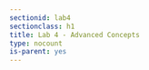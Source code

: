 ```yaml
---
sectionid: lab4
sectionclass: h1
title: Lab 4 - Advanced Concepts
type: nocount
is-parent: yes
---
```

